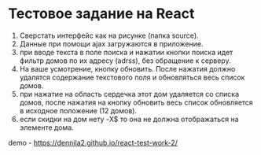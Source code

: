 # Тестовое задание на React

1. Сверстать интерфейс как на рисунке (папка source).
2. Данные при помощи ajax загружаются в приложение.
3. при вводе текста в поле поиска и нажатии кнопки поиска идет фильтр домов по их адресу (adrss), без обращение к серверу.
4. На ваше усмотрение, кнопку обновить. После нажатия должно удалятся содержание текстового поля и обновляться весь список домов.
5. при нажатие на область сердечка этот дом удаляется со списка домов,
   после нажатия на кнопку обновить весь список обновляется в исходное положение (12 домов).
6. если скидки на дом нету -X$ то она не должна отображаться на элементе дома.

demo - https://dennila2.github.io/react-test-work-2/